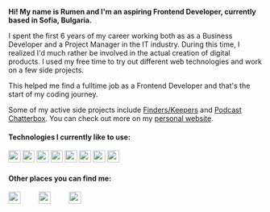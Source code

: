 **Hi! My name is Rumen and I'm an aspiring Frontend Developer, currently based in Sofia, Bulgaria.**

I spent the first 6 years of my career working both as as a Business Developer and a Project Manager in the IT industry. During this time, I realized I'd much rather be involved in the actual creation of digital products. I used my free time to try out different web technologies and work on a few side projects. 

This helped me find a fulltime job as a Frontend Developer and that's the start of my coding journey. 

Some of my active side projects include [Finders/Keepers](http://finderskeepers.pro) and [Podcast Chatterbox](https://pdocastchatterbox.com). You can check out more on my [personal website](https://rmanev.com).

#### Technologies I currently like to use: <br/>
<img src="https://simpleicons.org/icons/html5.svg" width="24" height="24"/>
<img src="https://simpleicons.org/icons/css3.svg" width="24" height="24"/>
<img src="https://simpleicons.org/icons/javascript.svg" width="24" height="24"/>
<img src="https://simpleicons.org/icons/react.svg" width="24" height="24"/>
<img src="https://simpleicons.org/icons/angular.svg" width="24" height="24"/>
<img src="https://simpleicons.org/icons/graphql.svg" width="24" height="24"/>
<img src="https://simpleicons.org/icons/mongodb.svg" width="24" height="24"/>
<img src="https://simpleicons.org/icons/amazonaws.svg" width="24" height="24"/>

#### Other places you can find me: 
[<img src="https://simpleicons.org/icons/twitter.svg" width="24" height="24" style="margin-right: 2rem"/>](https://twitter.com/room_n)
[<img src="https://simpleicons.org/icons/medium.svg" width="24" height="24" style="margin-right: 2rem"/>](https://medium.com/@room_n)
[<img src="https://simpleicons.org/icons/linkedin.svg" width="24" height="24"/>](https://linkedin.com/in/rmanev)